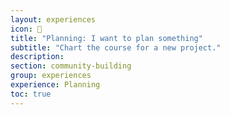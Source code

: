 ```yaml
---
layout: experiences
icon: 📝
title: "Planning: I want to plan something"
subtitle: "Chart the course for a new project."
description:
section: community-building
group: experiences
experience: Planning
toc: true
---
```

